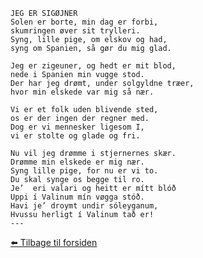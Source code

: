     JEG ER SIGØJNER
    Solen er borte, min dag er forbi,
    skumringen øver sit trylleri.
    Syng, lille pige, om elskov og had,
    syng om Spanien, så gør du mig glad.
    
    Jeg er zigeuner, og hedt er mit blod,
    nede i Spanien min vugge stod.
    Der har jeg drømt, under solgyldne træer,
    hvor min elskede var mig så nær.
    
    Vi er et folk uden blivende sted,
    os er der ingen der regner med.
    Dog er vi mennesker ligesom I,
    vi er stolte og glade og fri.
    
    Nu vil jeg drømme i stjernernes skær.
    Drømme min elskede er mig nær.
    Syng lille pige, for nu er vi to.
    Du skal synge os begge til ro.
    Je’  eri valari og heitt er mítt blóð
    Uppi í Valinum mín vøgga stóð.
    Havi je’ droymt undir sóleyganum,
    Hvussu herligt í Valinum tað er!
    ---

[⬅️ Tilbage til forsiden](../index.md)


